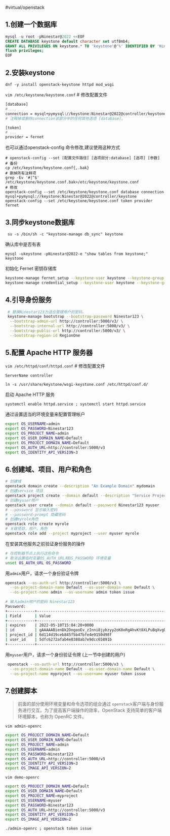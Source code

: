#virtual/openstack

## 1.创建一个数据库

```sql
mysql -u root -pNinestar@2022 <<EOF
CREATE DATABASE keystone default character set utf8mb4;
GRANT ALL PRIVILEGES ON keystone.* TO 'keystone'@'%' IDENTIFIED BY 'Ninestar@2022';
flush privileges;
EOF
```

## 2.安装keystone

`dnf -y install openstack-keystone httpd mod_wsgi`

`vim /etc/keystone/keystone.conf`  # 修改配置文件&#x20;

```bash
[database]
# ...
connection = mysql+pymysql://keystone:Ninestar@2022@controller/keystone
# 注释掉或删除connection该部分中的任何其他选项 [database]。

[token]
# ...
provider = fernet

```

也可以通过openstack-config 命令修改,建议使用这种方式

```.properties
# openstack-config --set [配置文件路径] [选项部分:database] [选项] [参数]
# 备份
cp /etc/keystone/keystone.conf{,.bak}
# 删掉所有注释项
grep -Ev '#|^$' /etc/keystone/keystone.conf.bak>/etc/keystone/keystone.conf
# 修改
openstack-config --set /etc/keystone/keystone.conf database connection mysql+pymysql://keystone:Ninestar@2022@controller/keystone
openstack-config --set /etc/keystone/keystone.conf token provider fernet

```

## 3.同步keystone数据库

` su -s /bin/sh -c "keystone-manage db_sync" keystone`

确认库中是否有表

`mysql -ukeystone -pNinestar@2022-e "show tables from keystone;" keystone`

初始化 Fernet 密钥存储库

```bash
keystone-manage fernet_setup --keystone-user keystone --keystone-group keystone
keystone-manage credential_setup --keystone-user keystone --keystone-group keystone

```

## 4.引导身份服务

```bash
 # 替换Ninestar123为适合管理用户的密码。
 keystone-manage bootstrap --bootstrap-password Ninestar123 \
  --bootstrap-admin-url http://controller:5000/v3/ \
  --bootstrap-internal-url http://controller:5000/v3/ \
  --bootstrap-public-url http://controller:5000/v3/ \
  --bootstrap-region-id RegionOne
```

## 5.配置 Apache HTTP 服务器

`vim /etc/httpd/conf/httpd.conf`  # 修改配置文件&#x20;

```bash
ServerName controller
```

`ln -s /usr/share/keystone/wsgi-keystone.conf /etc/httpd/conf.d/`

启动 Apache HTTP 服务

`systemctl enable httpd.service ; systemctl start httpd.service`

通过设置适当的环境变量来配置管理帐户

```bash
export OS_USERNAME=admin
export OS_PASSWORD=Ninestar123
export OS_PROJECT_NAME=admin
export OS_USER_DOMAIN_NAME=Default
export OS_PROJECT_DOMAIN_NAME=Default
export OS_AUTH_URL=http://controller:5000/v3
export OS_IDENTITY_API_VERSION=3
```

## 6.创建域、项目、用户和角色

```bash
# 创建域
openstack domain create --description "An Example Domain" mydomain
# 创建service 项目
openstack project create --domain default --description "Service Project" service
# 创建myuser用户
openstack user create --domain default --password Ninestar123 myuser  
# --password 显示输入密码
# --password-prompt 隐藏密码
# 创建myrole角色
openstack role create myrole
# 关联项目，用户，角色
openstack role add --project myproject --user myuser myrole

```

在安装其他服务之前验证身份服务的操作

```bash
# 在控制器节点上执行这些命令
# 取消设置临时变量OS_AUTH_URL和OS_PASSWORD 环境变量
unset OS_AUTH_URL OS_PASSWORD

```

用`admin`用户，请求一个身份验证令牌

```bash
openstack --os-auth-url http://controller:5000/v3 \
  --os-project-domain-name Default --os-user-domain-name Default \
  --os-project-name admin --os-username admin token issue
 
# 输入admin用户的密码 Ninestar123
Password: 
+------------+-----------------------------------------------------------------------------------------------------------------------------------------------------------------------------------------+
| Field      | Value                                                                                                                                                                                   |
+------------+-----------------------------------------------------------------------------------------------------------------------------------------------------------------------------------------+
| expires    | 2022-05-10T15:04:20+0000                                                                                                                                                                |
| id         | gAAAAABienDk2DngooEv_zInni8jybzyy2oK8oRgAhvKt8XLPuBqXvgDMNignyfGpEuXfGyaW8TZvBYY7NTOThvAJZXRGBZGrKDL2iBCAdD-jAM8LOr14XYaHx20nNeJtZsDkKJxBHElqBVf1mdmBSbwaH5C9DqyA9wOy7Oanj5h_xyeHi2-a08 |
| project_id | 6d114d19ceb845f5b47bfe4e9150d98f                                                                                                                                                        |
| user_id    | 5dfc6272afab4e0388ab7e9dcc65891b                                                                                                                                                        |
+------------+-----------------------------------------------------------------------------------------------------------------------------------------------------------------------------------------+

```

用`myuser`用户，请求一个身份验证令牌 (上一节中创建的用户)

```bash
 openstack --os-auth-url http://controller:5000/v3 \
  --os-project-domain-name Default --os-user-domain-name Default \
  --os-project-name myproject --os-username myuser token issue
```

## 7.创建脚本

> 前面的部分使用环境变量和命令选项的组合通过 `openstack`客户端与身份服务进行交互。为了提高客户端操作的效率，OpenStack 支持简单的客户端环境脚本，也称为 OpenRC 文件。

`vim admin-openrc`

```bash
export OS_PROJECT_DOMAIN_NAME=Default
export OS_USER_DOMAIN_NAME=Default
export OS_PROJECT_NAME=admin
export OS_USERNAME=admin
export OS_PASSWORD=Ninestar123
export OS_AUTH_URL=http://controller:5000/v3
export OS_IDENTITY_API_VERSION=3
export OS_IMAGE_API_VERSION=2
```

`vim demo-openrc`

```bash
export OS_PROJECT_DOMAIN_NAME=Default
export OS_USER_DOMAIN_NAME=Default
export OS_PROJECT_NAME=myproject
export OS_USERNAME=myuser
export OS_PASSWORD=Ninestar123
export OS_AUTH_URL=http://controller:5000/v3
export OS_IDENTITY_API_VERSION=3
export OS_IMAGE_API_VERSION=2
```

```bash
./admin-openrc ; openstack token issue
```
